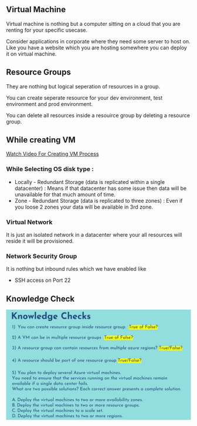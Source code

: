## Virtual Machine
Virtual machine is nothing but a computer sitting on a cloud that you are renting for your specific usecase.

Consider applications in corporate where they need some server to host on. Like you have a website which you are hosting somewhere you can deploy it on virtual machine.

## Resource Groups
They are nothing but logical seperation of resources in a group.

You can create seperate resource for your dev environment, test environment and prod environment.

You can delete all resources inside a resouirce group by deleting a resource group.

## While creating VM

[Watch Video For Creating VM Process](https://youtu.be/Jiyy4Un__7A?list=PLl4APkPHzsUUOCWcjaXcH-WBVxCccZ4uO)

### While Selecting OS disk type :
- Locally - Redundant Storage (data is replicated within a single datacenter) : Means if that datacenter has some issue then data will be unavailable for that much amount of time.
- Zone - Redundant Storage (data is replicated to three zones) : Even if you loose 2 zones your data will be available in 3rd zone.

### Virtual Network
It is just an isolated network in a datacenter where your all resources will reside it will be provisioned.

### Network Security Group
It is nothing but inbound rules which we have enabled like
- SSH access on Port 22

## Knowledge Check

![Knowledge_Check](images/05/Knowledge_Check.png)